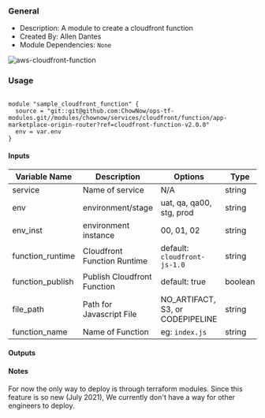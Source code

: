 ### General

* Description: A module to create a cloudfront function
* Created By: Allen Dantes
* Module Dependencies: `None`

![aws-cloudfront-function](https://github.com/ChowNow/ops-tf-modules/workflows/aws-cloudfront-function/badge.svg)

### Usage

```hcl

module "sample_cloudfront_function" {
  source = "git::git@github.com:ChowNow/ops-tf-modules.git//modules/chownow/services/cloudfront/function/app-marketplace-origin-router?ref=cloudfront-function-v2.0.0"
  env = var.env
}

```


#### Inputs

| Variable Name                   | Description                                | Options                            |  Type   | Required? | Notes        |
| ------------------------------- | ------------------------------------------ | ---------------------------------- | ------- | --------- | ------------ |
| service                         | Name of service                            | N/A                                | string  | Yes       | N/A          |
| env                             | environment/stage                          | uat, qa, qa00, stg, prod           | string  | Yes       | N/A          |
| env_inst                        | environment instance                       | 00, 01, 02                         | string  | No        | N/A          |
| function_runtime                | Cloudfront Function Runtime                | default: `cloudfront-js-1.0`       | string  | Yes       | N/A          |
| function_publish                | Publish Cloudfront Function                | default: true                      | boolean | No        | N/A          |
| file_path                       | Path for Javascript File                   | NO_ARTIFACT, S3, or CODEPIPELINE   | string  | Yes       | N/A          |
| function_name                   | Name of Function                           | eg: `index.js`                     | string  | Yes       | N/A          |


#### Outputs



#### Notes
For now the only way to deploy is through terraform modules. Since this feature is so new (July 2021), We currently don't have a way for other engineers to deploy.
